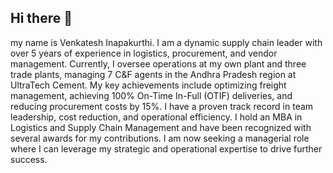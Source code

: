 ## Hi there 👋
my name is Venkatesh Inapakurthi. I am a dynamic supply chain leader with over 5 years of experience in logistics, procurement, and vendor management. Currently, I oversee operations at my own plant and three trade plants, managing 7 C&F agents in the Andhra Pradesh region at UltraTech Cement. My key achievements include optimizing freight management, achieving 100% On-Time In-Full (OTIF) deliveries, and reducing procurement costs by 15%. I have a proven track record in team leadership, cost reduction, and operational efficiency. I hold an MBA in Logistics and Supply Chain Management and have been recognized with several awards for my contributions. I am now seeking a managerial role where I can leverage my strategic and operational expertise to drive further success.
<!--
**VENKATESH-INAPAKURTHI/VENKATESH-INAPAKURTHI** is a ✨ _special_ ✨ repository because its `README.md` (this file) appears on your GitHub profile.

Here are some ideas to get you started:

- 🔭 I’m currently working on ...
- 🌱 I’m currently learning ...
- 👯 I’m looking to collaborate on ...
- 🤔 I’m looking for help with ...
- 💬 Ask me about ...
- 📫 How to reach me: ...
- 😄 Pronouns: ...
- ⚡ Fun fact: ...
-->
